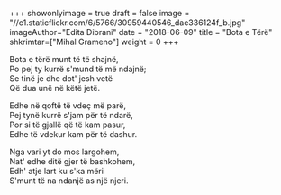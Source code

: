 +++
showonlyimage = true
draft = false
image = "//c1.staticflickr.com/6/5766/30959440546_dae336124f_b.jpg"
imageAuthor="Edita Dibrani"
date = "2018-06-09"
title = "Bota e Tërë"
shkrimtar=["Mihal Grameno"]
weight = 0
+++

Bota e tërë munt të të shajnë, <br/>
Po pej ty kurrë s'mund të më ndajnë;<br/>
Se tinë je dhe dot' jesh vetë<br/>
Që dua unë në këtë jetë.

Edhe në qoftë të vdeç më parë,<br/>
Pej tynë kurrë s'jam për të ndarë,<br/>
Por si të gjallë që të kam pasur,<br/>
Edhe të vdekur kam për të dashur.<br/>

Nga vari yt do mos largohem,<br/>
Nat' edhe ditë gjer të bashkohem,<br/>
Edh' atje lart ku s'ka mëri<br/>
S'munt të na ndanjë as një njeri.